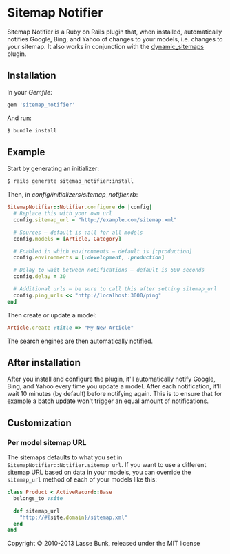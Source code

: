 Sitemap Notifier
================

Sitemap Notifier is a Ruby on Rails plugin that, when installed, automatically notifies Google, Bing, and Yahoo of changes to your models, i.e. changes to your sitemap. It also works in conjunction with the [dynamic_sitemaps](https://github.com/lassebunk/dynamic_sitemaps) plugin.

Installation
------------

In your *Gemfile*:

```ruby
gem 'sitemap_notifier'
```
  
And run:

```bash
$ bundle install
```

Example
-------

Start by generating an initializer:

```bash
$ rails generate sitemap_notifier:install
```

Then, in *config/initializers/sitemap_notifier.rb*:

```ruby
SitemapNotifier::Notifier.configure do |config|
  # Replace this with your own url
  config.sitemap_url = "http://example.com/sitemap.xml"

  # Sources – default is :all for all models
  config.models = [Article, Category]

  # Enabled in which environments – default is [:production]
  config.environments = [:development, :production]

  # Delay to wait between notifications – default is 600 seconds
  config.delay = 30

  # Additional urls – be sure to call this after setting sitemap_url
  config.ping_urls << "http://localhost:3000/ping"
end
```

Then create or update a model:

```ruby
Article.create :title => "My New Article"
```

The search engines are then automatically notified.

After installation
------------------

After you install and configure the plugin, it'll automatically notify Google, Bing, and Yahoo every time you update a model. After each notification, it'll wait 10 minutes (by default) before notifying again. This is to ensure that for example a batch update won't trigger an equal amount of notifications.

Customization
-------------

### Per model sitemap URL

The sitemaps defaults to what you set in `SitemapNotifier::Notifier.sitemap_url`. If you want to use a different sitemap URL based on data in your models, you can override the `sitemap_url` method of each of your models like this:

```ruby
class Product < ActiveRecord::Base
  belongs_to :site

  def sitemap_url
    "http://#{site.domain}/sitemap.xml"
  end
end
```

Copyright &copy; 2010-2013 Lasse Bunk, released under the MIT license

